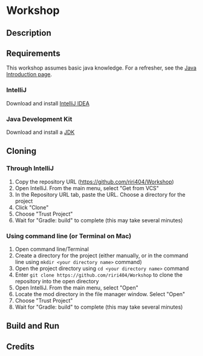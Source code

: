 # Workshop

## Description


## Requirements
This workshop assumes basic java knowledge. For a refresher, see the [Java Introduction page](https://github.com/riri404/Workshop/wiki/Java-Introduction).
### IntelliJ
Download and install [IntelliJ IDEA](https://www.jetbrains.com/idea/)
### Java Development Kit
Download and install a [JDK](https://adoptium.net/temurin/releases/)

## Cloning

### Through IntelliJ
1. Copy the repository URL (https://github.com/riri404/Workshop)
2. Open IntelliJ. From the main menu, select "Get from VCS"
3. In the Repository URL tab, paste the URL. Choose a directory for the project
4. Click "Clone"
5. Choose "Trust Project"
6. Wait for "Gradle: build" to complete (this may take several minutes)
   
### Using command line (or Terminal on Mac)
1. Open command line/Terminal
2. Create a directory for the project (either manually, or in the command line using `mkdir <your directory name>` command)
3. Open the project directory using `cd <your directory name>` command
4. Enter `git clone https://github.com/riri404/Workshop` to clone the repository into the open directory
5. Open IntelliJ. From the main menu, select "Open"
6. Locate the mod directory in the file manager window. Select "Open"
7. Choose "Trust Project"
8. Wait for "Gradle: build" to complete (this may take several minutes)
## Build and Run

## Credits
